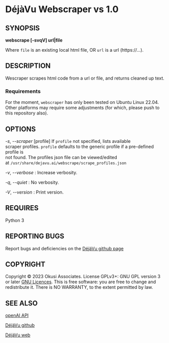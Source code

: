 # DéjàVu Webscraper vs 1.0

## SYNOPSIS
**webscrape [-svqV] url|file**
   
Where `file` is an existing local html file, 
  OR
  `url` is a url (https://...).

## DESCRIPTION
Wescraper scrapes html code from a url or file, and returns cleaned up text.

### Requirements
For the moment, `webscraper` has only been tested on Ubuntu Linux 22.04.  Other platforms may require some adjustments (for which, please push to this repository also). 

## OPTIONS
*-s*, *--scraper* [profile] 
If `profile` not specified, lists available  
scraper profiles.  `profile` defaults to the 
generic profile if a pre-defined profile is  
not found.  The profiles json file can be viewed/edited  
at `/usr/share/dejavu.ai/webscrape/scrape_profiles.json`

*-v*, *--verbose*
: Increase verbosity. 

*-q*, *--quiet*
: No verbosity. 

*-V*, *--version*
: Print version. 

## REQUIRES
Python 3

## REPORTING BUGS
Report bugs and deficiencies on the [DéjàVu github page](https://github.com/GaryDean/dejavu.ai.git)

## COPYRIGHT
Copyright  ©  2023  Okusi Associates.  License GPLv3+: GNU GPL version 3 or 
later [GNU Licences](https://gnu.org/licenses/gpl.html).
This is free software: you are free to change and redistribute it.  There is 
NO WARRANTY, to the extent permitted by law.

## SEE ALSO
  [openAI API](https://openai.com/api/)

  [DéjàVu github](https://github.com/GaryDean/dejavu.ai.git)

  [DéjàVu web](https://okusiassociates.com/dejavu/)
